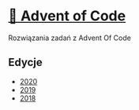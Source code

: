 # [🎄 Advent of Code](https://adventofcode.com/)
Rozwiązania zadań z Advent Of Code

## Edycje

- [2020](https://github.com/ceski23/AdventOfCode/tree/2020)
- [2019](https://github.com/ceski23/AdventOfCode/tree/2019)
- [2018](https://github.com/ceski23/AdventOfCode/tree/2018)